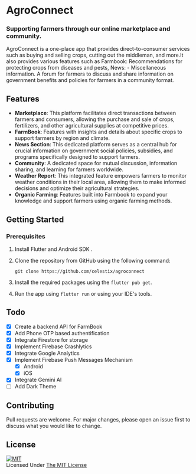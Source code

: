 # AgroConnect

### Supporting farmers through our online marketplace and community.

AgroConnect is a one-place app that provides direct-to-consumer services such as buying and selling crops, cutting out the middleman, and more.It also provides various features such as Farmbook: Recommendations for protecting crops from diseases and pests, News: - Miscellaneous information. A forum for farmers to discuss and share information on government benefits and policies for farmers in a community format.


## Features
- **Marketplace**: This platform facilitates direct transactions between farmers and consumers, allowing the purchase and sale of crops, fertilizers, and other agricultural supplies at competitive prices.
- **FarmBook**: Features with insights and details about specific crops to support farmers by region and climate.
- **News Section**: This dedicated platform serves as a central hub for crucial information on government social policies, subsidies, and programs specifically designed to support farmers.
- **Community**: A dedicated space for mutual discussion, information sharing, and learning for farmers worldwide.
- **Weather Report**: This integrated feature empowers farmers to monitor weather conditions in their local area, allowing them to make informed decisions and optimize their agricultural strategies.
- **Organic Farming**: Features built into Farmbook to expand your knowledge and support farmers using organic farming methods.

## Getting Started

### Prerequisites
1. Install Flutter and Android SDK .
2. Clone the repository from GitHub using the following command:
    
    ```git clone https://github.com/celestix/agroconnect```
3. Install the required packages using the `flutter pub get`.
4. Run the app using `flutter run` or using your IDE's tools.

## Todo
- [x] Create a backend API for FarmBook
- [x] Add Phone OTP based authentification
- [x] Integrate Firestore for storage
- [x] Implement Firebase Crashlytics
- [x] Integrate Google Analytics
- [x] Implement Firebase Push Messages Mechanism
  - [x] Android
  - [x] iOS
- [x] Integrate Gemini AI  
- [ ] Add Dark Theme

## Contributing
Pull requests are welcome. For major changes, please open an issue first to discuss what you would like to change.

## License
[![MIT](https://upload.wikimedia.org/wikipedia/commons/thumb/0/0c/MIT_logo.svg/200px-MIT_logo.svg.png)](https://opensource.org/licenses/MIT)
<br>Licensed Under <a href="https://opensource.org/licenses/MIT">The MIT License</a>
